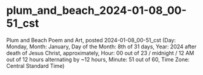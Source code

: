 # plum_and_beach_2024-01-08_00-51_cst
Plum and Beach Poem and Art, posted 2024-01-08_00-51_cst (Day: Monday, Month: January, Day of the Month: 8th of 31 days, Year: 2024 after death of Jesus Christ, approximately, Hour: 00 out of 23 / midnight / 12 AM out of 12 hours alternating by ~12 hours, Minute: 51 out of 60, Time Zone: Central Standard Time)
